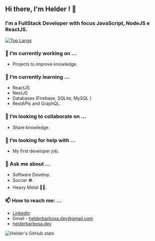 ## Hi there, I'm Helder ! 👋

### I'm a FullStack Developer with focus JavaScript, NodeJS e ReactJS. 

[![Top Langs](https://github-readme-stats.vercel.app/api/top-langs/?username=anuraghazra&layout=compact)](https://github.com/anuraghazra/github-readme-stats)

### 🔭 I’m currently working on ...
- Projects to improve knowledge.

### 🌱 I’m currently learning ...
- ReactJS
- NextJS
- Databases (Firebase, SQLite, MySQL )
- RestAPIs and GraphQL.

### 👯 I’m looking to collaborate on ...
- Share knowledge.

### 🤔 I’m looking for help with ...
- My first developer job.

### 💬 Ask me about ...
- Software Develop.
- Soccer ⚽.
- Heavy Metal 🤘🏼.

### 📫 How to reach me: ...
- [LinkedIn](https://www.linkedin.com/in/helder-barbosa1/)
- Gmail - helderbarbosa.dev@gmail.com
- [helderbarbosa.dev](https://helderbarbosa.dev)



![Helder's GitHub stats](https://github-readme-stats.vercel.app/api?username=helder-barbosa&show_icons=true&theme=radical)

